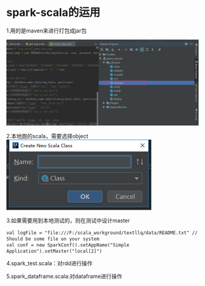 # spark-scala的运用

1.用的是maven来进行打包成jar包

![image](https://github.com/llq20133100095/spark_Introduction/blob/master/pic/maven%E6%89%93%E5%8C%85.png)

2.本地跑的scala，需要选择object
![image](https://github.com/llq20133100095/spark_Introduction/blob/master/pic/scala_object.png)

3.如果需要用到本地测试的，则在测试中设计master

```
val logFile = "file:///F:/scala_workground/textllq/data/README.txt" // Should be some file on your system
val conf = new SparkConf().setAppName("Simple Application").setMaster("local[2]")
```

4.spark_test.scala：对rdd进行操作

5.spark_dataframe.scala:对dataframe进行操作
